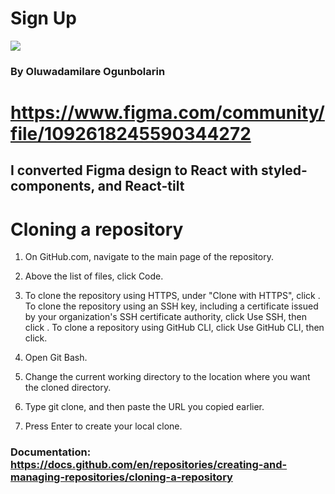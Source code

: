 # Sign Up

<img src="https://user-images.githubusercontent.com/60621490/167414609-564b76e1-76ea-4aae-8a79-ef0c50e41686.png" />

### By Oluwadamilare Ogunbolarin

# <a target="_blank"> https://www.figma.com/community/file/1092618245590344272  </a>

## I converted Figma design to React with styled-components, and React-tilt

# Cloning a repository

1. On GitHub.com, navigate to the main page of the repository.

1. Above the list of files, click  Code.

1. To clone the repository using HTTPS, under "Clone with HTTPS", click . To clone the repository using an SSH key, including a certificate issued by your organization's SSH certificate authority, click Use SSH, then click . To clone a repository using GitHub CLI, click Use GitHub CLI, then click.

1. Open Git Bash.

1. Change the current working directory to the location where you want the cloned directory.

1. Type git clone, and then paste the URL you copied earlier.

1. Press Enter to create your local clone.

### Documentation: https://docs.github.com/en/repositories/creating-and-managing-repositories/cloning-a-repository
